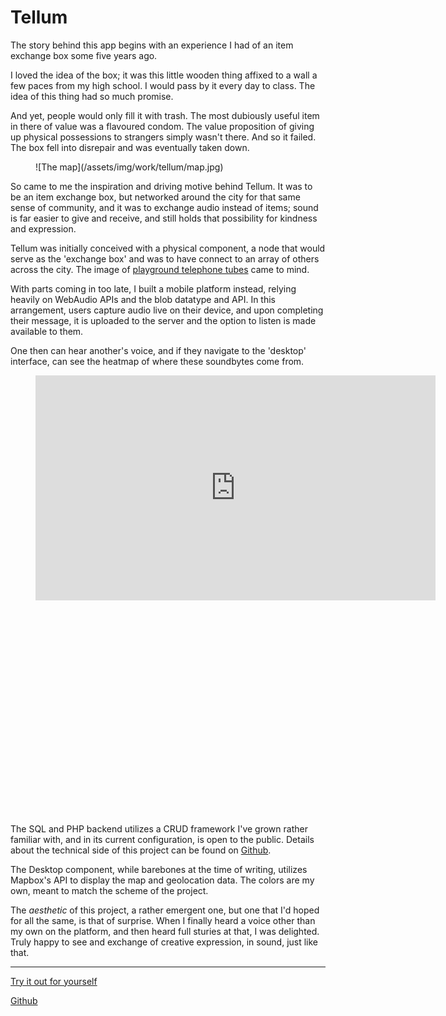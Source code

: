 <h1 class="page-title">Tellum</h1>

The story behind this app begins with an experience I had of an item exchange box some five years ago.

I loved the idea of the box; it was this little wooden thing affixed to a wall a few paces from my high school. I would pass by it every day to class. The idea of this thing had so much promise.

And yet, people would only fill it with trash. The most dubiously useful item in there of value was a flavoured condom. The value proposition of giving up physical possessions to strangers simply wasn't there. And so it failed. The box fell into disrepair and was eventually taken down.

<figure>
	![The map](/assets/img/work/tellum/map.jpg)
</figure>

So came to me the inspiration and driving motive behind Tellum. It was to be an item exchange box, but networked around the city for that same sense of community, and it was to exchange audio instead of items; sound is far easier to give and receive, and still holds that possibility for kindness and expression.

Tellum was initially conceived with a physical component, a node that would serve as the 'exchange box' and was to have connect to an array of others across the city. The image of [playground telephone tubes](https://i.pinimg.com/originals/33/f0/eb/33f0ebd6ca037f6235bf2acc30c410b9.jpg) came to mind.

With parts coming in too late, I built a mobile platform instead, relying heavily on WebAudio APIs and the blob datatype and API. In this arrangement, users capture audio live on their device, and upon completing their message, it is uploaded to the server and the option to listen is made available to them.

One then can hear another's voice, and if they navigate to the 'desktop' interface, can see the heatmap of where these soundbytes come from.

<figure class="full-width-video" style="padding-bottom: 65.2%; margin-bottom: 2em;">
	<iframe src="https://player.vimeo.com/video/247917559" width="640" height="360" frameborder="0" webkitallowfullscreen mozallowfullscreen allowfullscreen></iframe>
</figure>

The SQL and PHP backend utilizes a CRUD framework I've grown rather familiar with, and in its current configuration, is open to the public. Details about the technical side of this project can be found on [Github](https://github.com/stockHuman/tellum).

The Desktop component, while barebones at the time of writing, utilizes Mapbox's API to display the map and geolocation data. The colors are my own, meant to match the scheme of the project.

The _aesthetic_ of this project, a rather emergent one, but one that I'd hoped for all the same, is that of surprise. When I finally heard a voice other than my own on the platform, and then heard full sturies at that, I was delighted. Truly happy to see and exchange of creative expression, in sound, just like that.

---

[Try it out for yourself](tellum-app)

[Github](https://github.com/stockHuman/tellum)
